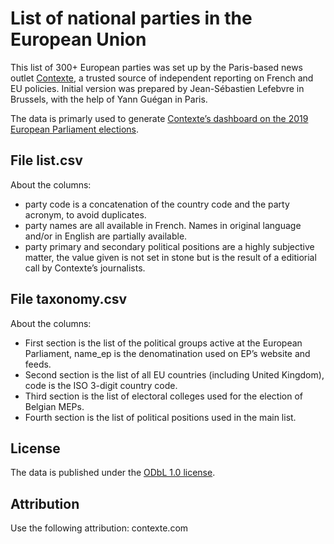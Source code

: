 # List of national parties in the European Union

This list of 300+ European parties was set up by the Paris-based news outlet [Contexte](http://www.contexte.com), a trusted source of independent reporting on French and EU policies. Initial version was prepared by Jean-Sébastien Lefebvre in Brussels, with the help of Yann Guégan in Paris.	

The data is primarly used to generate [Contexte’s dashboard on the 2019 European Parliament elections](https://www.contexte.com/article/pouvoirs/elections-europeennes-le-tableau-de-bord-de-contexte_93297.html).	

## File list.csv

About the columns:
* party code is a concatenation of the country code and the party acronym, to avoid duplicates.
* party names are all available in French. Names in original language and/or in English are partially available.
* party primary and secondary political positions are a highly subjective matter, the value given is not set in stone but is the result of a editiorial call by Contexte’s journalists.

## File taxonomy.csv

About the columns:
* First section is the list of the political groups active at the European Parliament, name_ep is the denomatination used on EP’s website and feeds.
* Second section is the list of all EU countries (including United Kingdom), code is the ISO 3-digit country code.
* Third section is the list of electoral colleges used for the election of Belgian MEPs.
* Fourth section is the list of political positions used in the main list.	

## License

The data is published under the [ODbL 1.0 license](https://opendatacommons.org/licenses/odbl/summary/index.html). 

## Attribution

Use the following attribution: contexte.com
